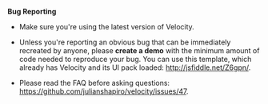 **Bug Reporting**

- Make sure you're using the latest version of Velocity.

- Unless you're reporting an obvious bug that can be immediately recreated by anyone, please **create a demo** with the minimum amount of code needed to reproduce your bug. You can use this template, which already has Velocity and its UI pack loaded: http://jsfiddle.net/Z6gpn/.

- Please read the FAQ before asking questions: https://github.com/julianshapiro/velocity/issues/47.
